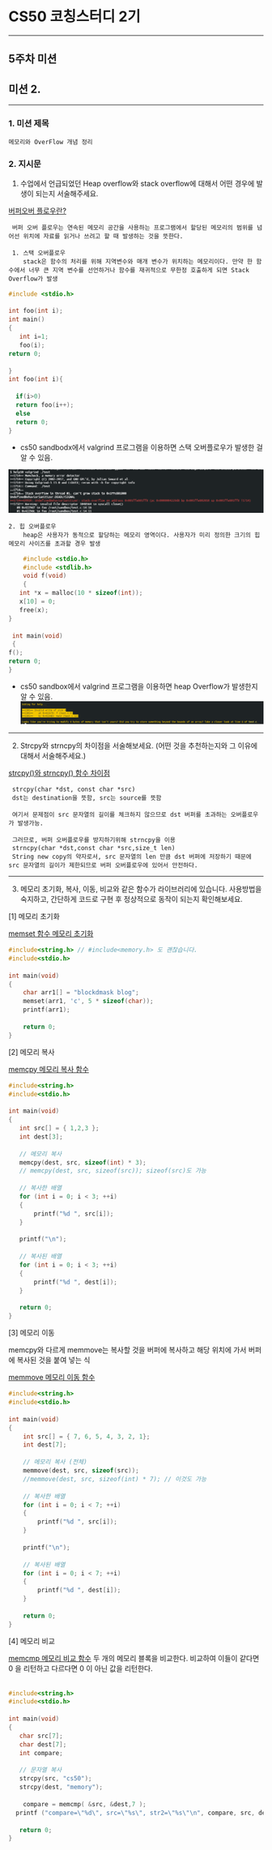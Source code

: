 # CS50 코칭스터디 2기

---

## 5주차 미션

## 미션 2.

---


### 1. 미션 제목

    메모리와 OverFlow 개념 정리

### 2. 지시문

  1) 수업에서 언급되었던 Heap overflow와 stack overflow에 대해서 어떤 경우에 발생이 되는지 서술해주세요.

 [버퍼오버 플로우란?](https://je0n-je.tistory.com/12)

     버퍼 오버 플로우는 연속된 메모리 공간을 사용하는 프로그램에서 할당된 메모리의 범위를 넘어선 위치에 자료를 읽거나 쓰려고 할 때 발생하는 것을 뜻한다.

     1. 스택 오버플로우
        stack은 함수의 처리를 위해 지역변수와 매개 변수가 위치하는 메모리이다. 만약 한 함수에서 너무 큰 지역 변수를 선언하거나 함수를 재귀적으로 무한정 호출하게 되면 Stack Overflow가 발생

 ```C
#include <stdio.h>

int foo(int i);
int main()
{
    int i=1;
    foo(i);
 return 0;

}
int foo(int i){

   if(i>0)
   return foo(i++);
   else 
   return 0;
} 
```

 - cs50 sandbodx에서 valgrind 프로그램을 이용하면 스택 오버플로우가 발생한 걸 알 수 있음.

![stack](./stack_overflow.PNG)

    2. 힙 오버플로우
        heap은 사용자가 동적으로 할당하는 메모리 영역이다. 사용자가 미리 정의한 크기의 힙 메모리 사이즈를 초과할 경우 발생
```C
    #include <stdio.h>
    #include <stdlib.h>
    void f(void)
    {
   int *x = malloc(10 * sizeof(int));
   x[10] = 0;
   free(x);
}

 int main(void)
 {
f();
return 0;
}

```
- cs50 sandbox에서 valgrind 프로그램을 이용하면 heap Overflow가 발생한지 알 수 있음.
![heapOverflow](./heap_overflow.PNG)
---

2) Strcpy와 strncpy의 차이점을 서술해보세요. (어떤 것을 추천하는지와 그 이유에 대해서 서술해주세요.)
 
 [strcpy()와 strncpy() 함수 차이점](https://m.blog.naver.com/PostView.nhn?blogId=on21life&logNo=221479472885&proxyReferer=https:%2F%2Fwww.google.com%2F)

     strcpy(char *dst, const char *src)
     dst는 destination을 뜻함, src는 source를 뜻함

     여기서 문제점이 src 문자열의 길이를 체크하지 않으므로 dst 버퍼를 초과하는 오버플로우가 발생가능.

     그러므로, 버퍼 오버플로우를 방지하기위해 strncpy을 이용
     strncpy(char *dst,const char *src,size_t len)
     String new copy의 약자로서, src 문자열의 len 만큼 dst 버퍼에 저장하기 때문에 src 문자열의 길이가 제한되므로 버퍼 오버플로우에 있어서 안전하다.

---


3) 메모리 초기화, 복사, 이동, 비교와 같은 함수가 라이브러리에 있습니다. 사용방법을 숙지하고, 간단하게 코드로 구현 후 정상적으로 동작이 되는지 확인해보세요.
  
  [1] 메모리 초기화
  
[memset 함수 메모리 초기화](https://blockdmask.tistory.com/441)
```c
#include<string.h> // #include<memory.h> 도 괜찮습니다.
#include<stdio.h>
 
int main(void)
{
    char arr1[] = "blockdmask blog";
    memset(arr1, 'c', 5 * sizeof(char));
    printf(arr1);
 
    return 0;
}
```
 [2] 메모리 복사
 
 [memcpy 메모리 복사 함수](https://blockdmask.tistory.com/442)
 ```c
 #include<string.h>
#include<stdio.h>
 
int main(void)
{
    int src[] = { 1,2,3 };
    int dest[3];
 
    // 메모리 복사
    memcpy(dest, src, sizeof(int) * 3);
    // memcpy(dest, src, sizeof(src)); sizeof(src)도 가능
 
    // 복사한 배열
    for (int i = 0; i < 3; ++i)
    {
        printf("%d ", src[i]);
    }
    
    printf("\n");
 
    // 복사된 배열
    for (int i = 0; i < 3; ++i)
    {
        printf("%d ", dest[i]);
    }
 
    return 0;
}
```
[3] 메모리 이동

memcpy와 다르게 memmove는 복사할 것을 버퍼에 복사하고 해당 위치에 가서 버퍼에 복사된 것을 붙여 넣는 식

 [memmove 메모리 이동 함수](https://blockdmask.tistory.com/444?category=249597)
```c
#include<string.h>
#include<stdio.h>
 
int main(void)
{
    int src[] = { 7, 6, 5, 4, 3, 2, 1};
    int dest[7];
 
    // 메모리 복사 (전체)
    memmove(dest, src, sizeof(src));
    //memmove(dest, src, sizeof(int) * 7); // 이것도 가능
    
    // 복사한 배열
    for (int i = 0; i < 7; ++i)
    {
        printf("%d ", src[i]);
    }
 
    printf("\n");
 
    // 복사된 배열
    for (int i = 0; i < 7; ++i)
    {
        printf("%d ", dest[i]);
    }
 
    return 0;
}
```
[4] 메모리 비교

 [memcmp 메모리 비교 함수](https://modoocode.com/84)
 두 개의 메모리 블록을 비교한다. 비교하여 이들이 같다면 0 을 리턴하고 다르다면 0 이 아닌 값을 리턴한다.
 ```c

#include<string.h>
#include<stdio.h>
 
int main(void)
{
    char src[7];
    char dest[7];
    int compare;

    // 문자열 복사
    strcpy(src, "cs50");
    strcpy(dest, "memory");

     compare = memcmp( &src, &dest,7 );
   printf ("compare=\"%d\", src=\"%s\", str2=\"%s\"\n", compare, src, dest);
 
    return 0;
}

```

